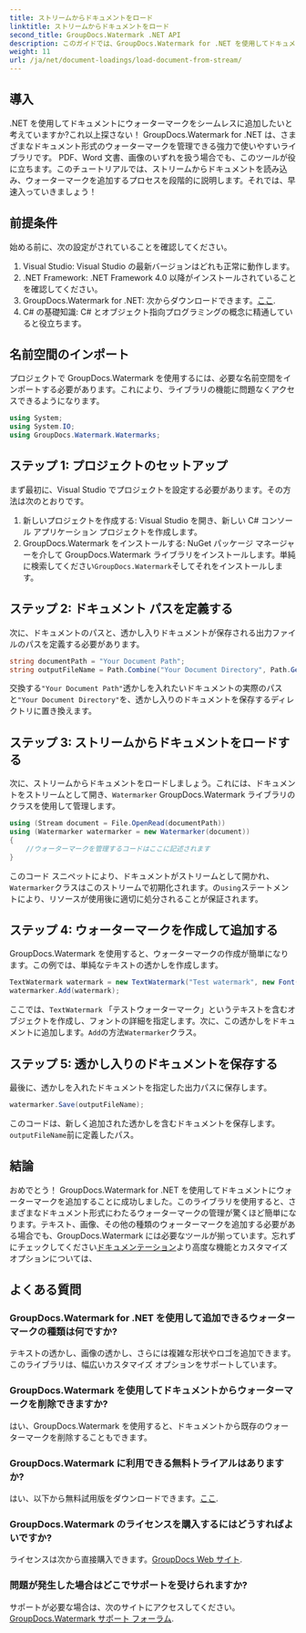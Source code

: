```yaml
---
title: ストリームからドキュメントをロード
linktitle: ストリームからドキュメントをロード
second_title: GroupDocs.Watermark .NET API
description: このガイドでは、GroupDocs.Watermark for .NET を使用してドキュメントにウォーターマークを追加する方法を学習します。ドキュメントのセキュリティを強化したい開発者に最適です。
weight: 11
url: /ja/net/document-loadings/load-document-from-stream/
---
```

## 導入
.NET を使用してドキュメントにウォーターマークをシームレスに追加したいと考えていますか?これ以上探さない！ GroupDocs.Watermark for .NET は、さまざまなドキュメント形式のウォーターマークを管理できる強力で使いやすいライブラリです。 PDF、Word 文書、画像のいずれを扱う場合でも、このツールが役に立ちます。このチュートリアルでは、ストリームからドキュメントを読み込み、ウォーターマークを追加するプロセスを段階的に説明します。それでは、早速入っていきましょう！
## 前提条件
始める前に、次の設定がされていることを確認してください。
1. Visual Studio: Visual Studio の最新バージョンはどれも正常に動作します。
2. .NET Framework: .NET Framework 4.0 以降がインストールされていることを確認してください。
3.  GroupDocs.Watermark for .NET: 次からダウンロードできます。[ここ](https://releases.groupdocs.com/Watermark/net/).
4. C# の基礎知識: C# とオブジェクト指向プログラミングの概念に精通していると役立ちます。

## 名前空間のインポート
プロジェクトで GroupDocs.Watermark を使用するには、必要な名前空間をインポートする必要があります。これにより、ライブラリの機能に問題なくアクセスできるようになります。
```csharp
using System;
using System.IO;
using GroupDocs.Watermark.Watermarks;
```
## ステップ 1: プロジェクトのセットアップ
まず最初に、Visual Studio でプロジェクトを設定する必要があります。その方法は次のとおりです。
1. 新しいプロジェクトを作成する: Visual Studio を開き、新しい C# コンソール アプリケーション プロジェクトを作成します。
2.  GroupDocs.Watermark をインストールする: NuGet パッケージ マネージャーを介して GroupDocs.Watermark ライブラリをインストールします。単純に検索してください`GroupDocs.Watermark`そしてそれをインストールします。
## ステップ 2: ドキュメント パスを定義する
次に、ドキュメントのパスと、透かし入りドキュメントが保存される出力ファイルのパスを定義する必要があります。
```csharp
string documentPath = "Your Document Path";
string outputFileName = Path.Combine("Your Document Directory", Path.GetFileName(documentPath));
```
交換する`"Your Document Path"`透かしを入れたいドキュメントの実際のパスと`"Your Document Directory"`を、透かし入りのドキュメントを保存するディレクトリに置き換えます。
## ステップ 3: ストリームからドキュメントをロードする
次に、ストリームからドキュメントをロードしましょう。これには、ドキュメントをストリームとして開き、`Watermarker` GroupDocs.Watermark ライブラリのクラスを使用して管理します。
```csharp
using (Stream document = File.OpenRead(documentPath))
using (Watermarker watermarker = new Watermarker(document))
{
    //ウォーターマークを管理するコードはここに記述されます
}
```
このコード スニペットにより、ドキュメントがストリームとして開かれ、`Watermarker`クラスはこのストリームで初期化されます。の`using`ステートメントにより、リソースが使用後に適切に処分されることが保証されます。
## ステップ 4: ウォーターマークを作成して追加する
GroupDocs.Watermark を使用すると、ウォーターマークの作成が簡単になります。この例では、単純なテキストの透かしを作成します。
```csharp
TextWatermark watermark = new TextWatermark("Test watermark", new Font("Arial", 12));
watermarker.Add(watermark);
```
ここでは、`TextWatermark` 「テストウォーターマーク」というテキストを含むオブジェクトを作成し、フォントの詳細を指定します。次に、この透かしをドキュメントに追加します。`Add`の方法`Watermarker`クラス。
## ステップ 5: 透かし入りのドキュメントを保存する
最後に、透かしを入れたドキュメントを指定した出力パスに保存します。
```csharp
watermarker.Save(outputFileName);
```
このコードは、新しく追加された透かしを含むドキュメントを保存します。`outputFileName`前に定義したパス。

## 結論
おめでとう！ GroupDocs.Watermark for .NET を使用してドキュメントにウォーターマークを追加することに成功しました。このライブラリを使用すると、さまざまなドキュメント形式にわたるウォーターマークの管理が驚くほど簡単になります。テキスト、画像、その他の種類のウォーターマークを追加する必要がある場合でも、GroupDocs.Watermark には必要なツールが揃っています。忘れずにチェックしてください[ドキュメンテーション](https://tutorials.groupdocs.com/Watermark/net/)より高度な機能とカスタマイズ オプションについては、
## よくある質問
### GroupDocs.Watermark for .NET を使用して追加できるウォーターマークの種類は何ですか?
テキストの透かし、画像の透かし、さらには複雑な形状やロゴを追加できます。このライブラリは、幅広いカスタマイズ オプションをサポートしています。
### GroupDocs.Watermark を使用してドキュメントからウォーターマークを削除できますか?
はい、GroupDocs.Watermark を使用すると、ドキュメントから既存のウォーターマークを削除することもできます。
### GroupDocs.Watermark に利用できる無料トライアルはありますか?
はい、以下から無料試用版をダウンロードできます。[ここ](https://releases.groupdocs.com/).
### GroupDocs.Watermark のライセンスを購入するにはどうすればよいですか?
ライセンスは次から直接購入できます。[GroupDocs Web サイト](https://purchase.groupdocs.com/buy).
### 問題が発生した場合はどこでサポートを受けられますか?
サポートが必要な場合は、次のサイトにアクセスしてください。[GroupDocs.Watermark サポート フォーラム](https://forum.groupdocs.com/c/watermark/19).